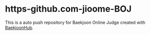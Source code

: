 # https-github.com-jioome-BOJ
This is a auto push repository for Baekjoon Online Judge created with [BaekjoonHub](https://github.com/BaekjoonHub/BaekjoonHub).
